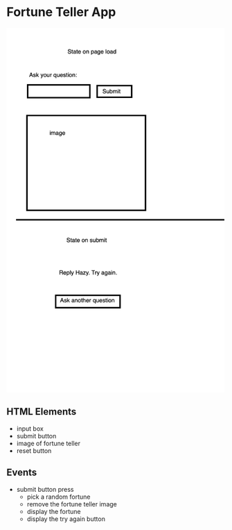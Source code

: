 # Fortune Teller App

![](./wireframe.png)

## HTML Elements

-   input box
-   submit button
-   image of fortune teller
-   reset button

## Events

-   submit button press
    -   pick a random fortune
    -   remove the fortune teller image
    -   display the fortune
    -   display the try again button
